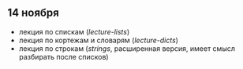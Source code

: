 ## 14 ноября

* лекция по спискам (*lecture-lists*)
* лекция по кортежам и словарям (*lecture-dicts*)
* лекция по строкам (*strings*, расширенная версия, имеет смысл разбирать после списков)
